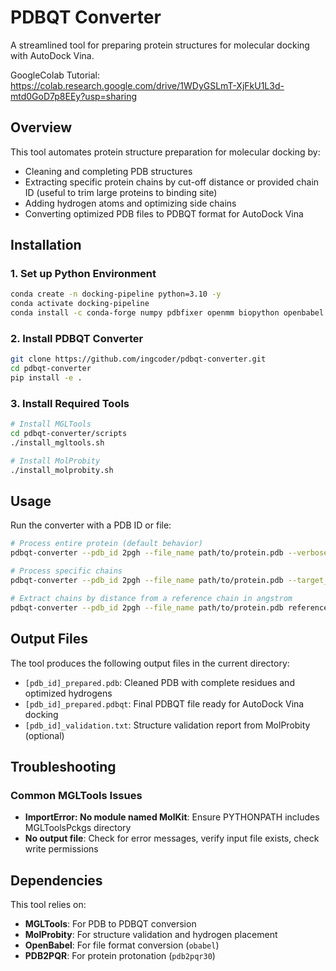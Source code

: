 # PDBQT Converter

A streamlined tool for preparing protein structures for molecular docking with AutoDock Vina.

GoogleColab Tutorial: https://colab.research.google.com/drive/1WDyGSLmT-XjFkU1L3d-mtd0GoD7p8EEy?usp=sharing

## Overview

This tool automates protein structure preparation for molecular docking by:
- Cleaning and completing PDB structures
- Extracting specific protein chains by cut-off distance or provided chain ID (useful to trim large proteins to binding site)
- Adding hydrogen atoms and optimizing side chains
- Converting optimized PDB files to PDBQT format for AutoDock Vina

## Installation

### 1. Set up Python Environment
```bash
conda create -n docking-pipeline python=3.10 -y
conda activate docking-pipeline
conda install -c conda-forge numpy pdbfixer openmm biopython openbabel pdb2pqr -y
```

### 2. Install PDBQT Converter
```bash
git clone https://github.com/ingcoder/pdbqt-converter.git
cd pdbqt-converter
pip install -e .
```

### 3. Install Required Tools
```bash
# Install MGLTools
cd pdbqt-converter/scripts
./install_mgltools.sh

# Install MolProbity
./install_molprobity.sh
```

## Usage

Run the converter with a PDB ID or file:
```bash
# Process entire protein (default behavior)
pdbqt-converter --pdb_id 2pgh --file_name path/to/protein.pdb --verbose

# Process specific chains
pdbqt-converter --pdb_id 2pgh --file_name path/to/protein.pdb --target_chains A,B

# Extract chains by distance from a reference chain in angstrom
pdbqt-converter --pdb_id 2pgh --file_name path/to/protein.pdb reference_chain A --distance 10.0
```

## Output Files

The tool produces the following output files in the current directory:
- `[pdb_id]_prepared.pdb`: Cleaned PDB with complete residues and optimized hydrogens
- `[pdb_id]_prepared.pdbqt`: Final PDBQT file ready for AutoDock Vina docking
- `[pdb_id]_validation.txt`: Structure validation report from MolProbity (optional)

## Troubleshooting

### Common MGLTools Issues

- **ImportError: No module named MolKit**: Ensure PYTHONPATH includes MGLToolsPckgs directory
- **No output file**: Check for error messages, verify input file exists, check write permissions

## Dependencies

This tool relies on:
- **MGLTools**: For PDB to PDBQT conversion
- **MolProbity**: For structure validation and hydrogen placement
- **OpenBabel**: For file format conversion (`obabel`)
- **PDB2PQR**: For protein protonation (`pdb2pqr30`)
